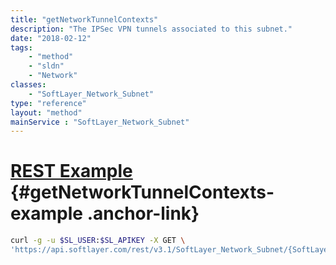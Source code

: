 ```yaml
---
title: "getNetworkTunnelContexts"
description: "The IPSec VPN tunnels associated to this subnet."
date: "2018-02-12"
tags:
    - "method"
    - "sldn"
    - "Network"
classes:
    - "SoftLayer_Network_Subnet"
type: "reference"
layout: "method"
mainService : "SoftLayer_Network_Subnet"
---
```


# [REST Example](#getNetworkTunnelContexts-example) <a href="/article/rest/"><i class="fas fa-question"></i></a> {#getNetworkTunnelContexts-example .anchor-link} 
```bash
curl -g -u $SL_USER:$SL_APIKEY -X GET \
'https://api.softlayer.com/rest/v3.1/SoftLayer_Network_Subnet/{SoftLayer_Network_SubnetID}/getNetworkTunnelContexts'
```
